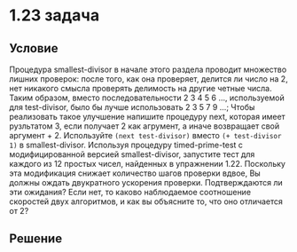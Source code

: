 # 1.23 задача

## Условие

Процедура smallest-divisor в начале этого раздела проводит множество лишних проверок: после того, как она проверяет, делится ли число на 2, нет никакого смысла проверять делимость на другие четные числа. Таким образом, вместо последовательности 2 3 4 5 6 …, используемой для test-divisor, было бы лучше использовать 2 3 5 7 9 …; Чтобы реализовать такое улучшение напишите процедуру next, которая имеет рузльтатом 3, если получает 2 как агрумент, а иначе возвращает свой аргумент + 2. Используйте `(next test-divisor)` вместо `(+ test-divisor 1)` в smallest-divisor. Используя процедуру timed-prime-test с модифицированной версией smallest-divisor, запустите тест для каждого из 12 простых чисел, найденных в упражнении 1.22. Поскольку эта модификация снижает количество шагов проверки вдвое, Вы должны ождать двукратного ускорения проверки. Подтверждаются ли эти ожидания? Если нет, то каково наблюдаемое соотношение скоростей двух алгоритмов, и как вы объясните то, что оно отличается от 2?

## Решение
